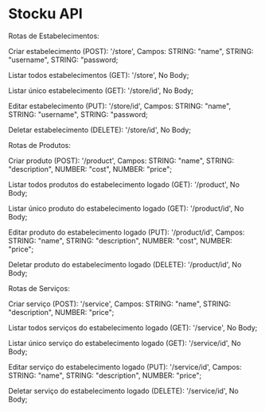 # Stocku API

Rotas de Estabelecimentos:

Criar estabelecimento (POST): '/store',
  Campos:
    STRING: "name",
    STRING: "username",
    STRING: "password;
  
Listar todos estabelecimentos (GET): '/store',
  No Body;
  
Listar único estabelecimento (GET): '/store/id',
  No Body;

Editar estabelecimento (PUT): '/store/id',
  Campos:
    STRING: "name",
    STRING: "username",
    STRING: "password;

Deletar estabelecimento (DELETE): '/store/id',
  No Body;
  
  
Rotas de Produtos:

Criar produto (POST): '/product',
  Campos:
    STRING: "name",
    STRING: "description",
    NUMBER: "cost",
    NUMBER: "price";
  
Listar todos produtos do estabelecimento logado (GET): '/product',
  No Body;
  
Listar único produto do estabelecimento logado (GET): '/product/id',
  No Body;

Editar produto do estabelecimento logado (PUT): '/product/id',
  Campos:
    STRING: "name",
    STRING: "description",
    NUMBER: "cost",
    NUMBER: "price";
    
Deletar produto do estabelecimento logado (DELETE): '/product/id',
  No Body;
 
 
Rotas de Serviços:

Criar serviço (POST): '/service',
  Campos:
    STRING: "name",
    STRING: "description",
    NUMBER: "price";
  
Listar todos serviços do estabelecimento logado (GET): '/service',
  No Body;
  
Listar único serviço do estabelecimento logado (GET): '/service/id',
  No Body;

Editar serviço do estabelecimento logado (PUT): '/service/id',
  Campos:
    STRING: "name",
    STRING: "description",
    NUMBER: "price";
    
Deletar serviço do estabelecimento logado (DELETE): '/service/id',
  No Body;
